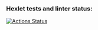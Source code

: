 ### Hexlet tests and linter status:
[![Actions Status](https://github.com/ArtMeta/layout-designer-project-lvl1/workflows/hexlet-check/badge.svg)](https://github.com/ArtMeta/layout-designer-project-lvl1/actions)